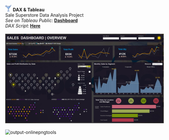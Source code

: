 ![output-onlinepngtools](https://github.com/Kanangnut/DataAnalystPortfolio/blob/main/icon/11057119_cocktail_drink_food_beverage_glass_icon%20(1).png) <b>DAX & Tableau</b><br>
  Sale Superstore Data Analysis Project<br>
  <i>See on Tableau Public:</i> <b> [Dashboard](https://public.tableau.com/app/profile/kanangnut.siriphool/viz/SalesDashboard_17144805668730/SalesDashboard_1) </b> <br>
  <i>DAX Script:</i><b> [Here](https://github.com/Kanangnut/Sale-Superstore-Data-Analysis-use-Tableau-and-DAX/blob/main/DAX.txt) </b> <br>
<br>
![output-onlinepngtools](https://github.com/Kanangnut/DataAnalystPortfolio/blob/main/photo/SalesuperDarkmode.JPG) <br><br>
![output-onlinepngtools](https://github.com/Kanangnut/Sale-Superstore-Data-Analysis-use-Tableau-public-and-DAX/blob/main/asset/Photo/Light.JPG) <br>

